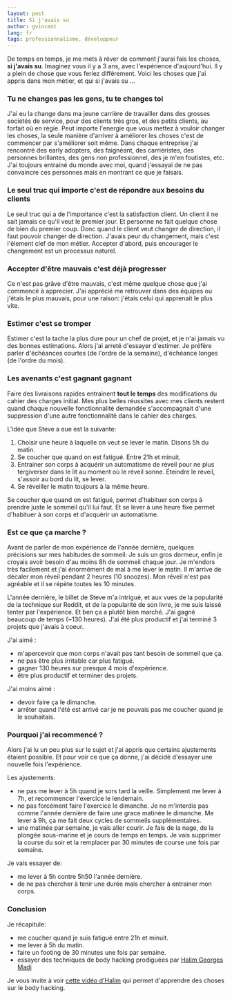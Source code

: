 ```yaml
---
layout: post
title: Si j'avais su
author: gvincent
lang: fr
tags: professionnalisme, développeur
---
```

De temps en temps, je me mets à réver de comment j'aurai fais les choses, **si j'avais su**. Imaginez vous il y a 3 ans,
avec l'expérience d'aujourd'hui. Il y a plein de chose que vous feriez différement. Voici les choses que j'ai appris
dans mon métier, et qui si j'avais su ...

<!--more-->

### Tu ne changes pas les gens, tu te changes toi
J'ai eu la change dans ma jeune carrière de travailler dans des grosses sociétés de service, pour des clients très gros,
et des petits clients, au forfait où en régie. Peut importe l'energie que vous mettez à vouloir changer les choses, la
seule manière d'arriver à améliorer les choses c'est de commencer par s'améliorer soit même. Dans chaque entreprise j'ai
rencontré des early adopters, des faignéant, des carriéristes, des personnes brillantes, des gens non professionnel, des je
m'en foutistes, etc. J'ai toujours entrainé du monde avec moi, quand j'essayai de ne pas convaincre ces personnes
mais en montrant ce que je faisais.

### Le seul truc qui importe c'est de répondre aux besoins du clients
Le seul truc qui a de l'importance c'est la satisfaction client. Un client il ne sait jamais ce qu'il veut le premier
jour. Et personne ne fait quelque chose de bien du premier coup. Donc quand le client veut changer de direction, il faut
pouvoir changer de direction. J'avais peur du changement, mais c'est l'élement clef de mon métier. Accepter d'abord,
puis encourager le changement est un processus naturel.

### Accepter d'être mauvais c'est déjà progresser
Ce n'est pas grâve d'être mauvais, c'est même quelque chose que j'ai commencé à apprecier. J'ai apprécié me retrouver
dans des équipes ou j'étais le plus mauvais, pour une raison: j'étais celui qui apprenait le plus vite.

### Estimer c'est se tromper
Estimer c'est la tache la plus dure pour un chef de projet, et je n'ai jamais vu des bonnes estimations. Alors j'ai
arreté d'essayer d'estimer. Je préfère parler d'échéances courtes (de l'ordre de la semaine), d'échéance longes
(de l'ordre du mois).

### Les avenants c'est gagnant gagnant
Faire des livraisons rapides entrainent **tout le temps** des modifications du cahier des charges initial. Mes plus
belles réussites avec mes clients restent quand chaque nouvelle fonctionnalité demandée s'accompagnait d'une
suppression d'une autre fonctionnalité dans le cahier des charges.



L'idée que Steve a eue est la suivante:

  1. Choisir une heure à laquelle on veut se lever le matin. Disons 5h du matin.
  2. Se coucher que quand on est fatigué. Entre 21h et minuit.
  3. Entrainer son corps à acquérir un automatisme de réveil pour ne plus tergiverser dans le lit au moment
  où le réveil sonne. Éteindre le réveil, s'assoir au bord du lit, se lever.
  4. Se réveiller le matin toujours à la même heure.

Se coucher que quand on est fatigué, permet d'habituer son corps à prendre juste le sommeil qu'il lui faut.
Et se lever à une heure fixe permet d'habituer à son corps et d'acquérir un automatisme.



### Est ce que ça marche ?
Avant de parler de mon expérience de l'année dernière, quelques précisions sur mes habitudes de sommeil:
Je suis un gros dormeur, enfin je croyais avoir besoin d'au moins 8h de sommeil chaque jour. Je m'endors très
facilement et j'ai énormément de mal à me lever le matin. Il m'arrive de décaler mon réveil pendant 2 heures
(10 snoozes). Mon réveil n'est pas agréable et il se répète toutes les 10 minutes.

L'année dernière, le billet de Steve m'a intrigué, et aux vues de la popularité de la technique sur Reddit,
et de la popularité de son livre, je me suis laissé tenter par l'expérience.
Et ben ça a plutôt bien marché. J'ai gagné beaucoup de temps (~130 heures). J'ai été plus productif et
j'ai terminé 3 projets que j'avais à coeur.

J'ai aimé :

  * m'apercevoir que mon corps n'avait pas tant besoin de sommeil que ça.
  * ne pas être plus irritable car plus fatigué.
  * gagner 130 heures sur presque 4 mois d'expérience.
  * être plus productif et terminer des projets.

J'ai moins aimé :

  * devoir faire ça le dimanche.
  * arrêter quand l'été est arrivé car je ne pouvais pas me coucher quand je le souhaitais.

### Pourquoi j'ai recommencé ?
Alors j'ai lu un peu plus sur le sujet et j'ai appris que certains ajustements étaient possible. Et pour voir
ce que ça donne, j'ai décidé d'essayer une nouvelle fois l'expérience.

Les ajustements:

  * ne pas me lever à 5h quand je sors tard la veille. Simplement me lever à 7h, et recommencer l'exercice le
  lendemain.
  * ne pas forcément faire l'exercice le dimanche. Je ne m'interdis pas comme l'année dernière de faire une grace
  matinée le dimanche. Me lever à 9h, ça me fait deux cycles de sommeils supplémentaires.
  * une matinée par semaine, je vais aller courir. Je fais de la nage, de la plongée sous-marine et je cours
  de temps en temps. Je vais supprimer la course du soir et la remplacer par 30 minutes de course une fois par
  semaine.


Je vais essayer de:

  * me lever à 5h contre 5h50 l'année dernière.
  * de ne pas chercher à tenir une durée mais chercher à entrainer mon corps.

### Conclusion
Je récapitule:

  * me coucher quand je suis fatigué entre 21h et minuit.
  * me lever à 5h du matin.
  * faire un footing de 30 minutes une fois par semaine.
  * essayer des techniques de body hacking prodiguées par [Halim Georges Madi](https://twitter.com/madihg)

Je vous invite à voir [cette vidéo d'Halim](https://www.youtube.com/watch?v=OPrnQqlND_o) qui permet d'apprendre
des choses sur le body hacking.